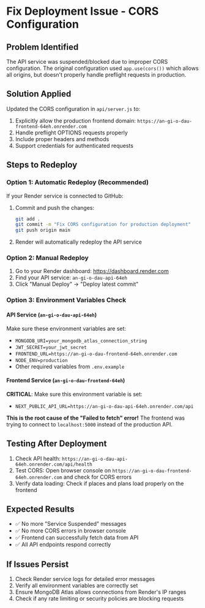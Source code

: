 # Fix Deployment Issue - CORS Configuration

## Problem Identified
The API service was suspended/blocked due to improper CORS configuration. The original configuration used `app.use(cors())` which allows all origins, but doesn't properly handle preflight requests in production.

## Solution Applied
Updated the CORS configuration in `api/server.js` to:
1. Explicitly allow the production frontend domain: `https://an-gi-o-dau-frontend-64eh.onrender.com`
2. Handle preflight OPTIONS requests properly
3. Include proper headers and methods
4. Support credentials for authenticated requests

## Steps to Redeploy

### Option 1: Automatic Redeploy (Recommended)
If your Render service is connected to GitHub:
1. Commit and push the changes:
   ```bash
   git add .
   git commit -m "Fix CORS configuration for production deployment"
   git push origin main
   ```
2. Render will automatically redeploy the API service

### Option 2: Manual Redeploy
1. Go to your Render dashboard: https://dashboard.render.com
2. Find your API service: `an-gi-o-dau-api-64eh`
3. Click "Manual Deploy" → "Deploy latest commit"

### Option 3: Environment Variables Check

#### API Service (`an-gi-o-dau-api-64eh`)
Make sure these environment variables are set:
- `MONGODB_URI=your_mongodb_atlas_connection_string`
- `JWT_SECRET=your_jwt_secret`
- `FRONTEND_URL=https://an-gi-o-dau-frontend-64eh.onrender.com`
- `NODE_ENV=production`
- Other required variables from `.env.example`

#### Frontend Service (`an-gi-o-dau-frontend-64eh`)
**CRITICAL**: Make sure this environment variable is set:
- `NEXT_PUBLIC_API_URL=https://an-gi-o-dau-api-64eh.onrender.com/api`

**This is the root cause of the "Failed to fetch" error!** The frontend was trying to connect to `localhost:5000` instead of the production API.

## Testing After Deployment
1. Check API health: `https://an-gi-o-dau-api-64eh.onrender.com/api/health`
2. Test CORS: Open browser console on `https://an-gi-o-dau-frontend-64eh.onrender.com` and check for CORS errors
3. Verify data loading: Check if places and plans load properly on the frontend

## Expected Results
- ✅ No more "Service Suspended" messages
- ✅ No more CORS errors in browser console
- ✅ Frontend can successfully fetch data from API
- ✅ All API endpoints respond correctly

## If Issues Persist
1. Check Render service logs for detailed error messages
2. Verify all environment variables are correctly set
3. Ensure MongoDB Atlas allows connections from Render's IP ranges
4. Check if any rate limiting or security policies are blocking requests